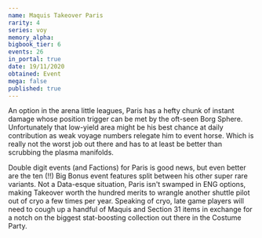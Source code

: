 ```yaml
---
name: Maquis Takeover Paris
rarity: 4
series: voy
memory_alpha:
bigbook_tier: 6
events: 26
in_portal: true
date: 19/11/2020
obtained: Event
mega: false
published: true
---
```


An option in the arena little leagues, Paris has a hefty chunk of instant damage whose position trigger can be met by the oft-seen Borg Sphere. Unfortunately that low-yield area might be his best chance at daily contribution as weak voyage numbers relegate him to event horse. Which is really not the worst job out there and has to at least be better than scrubbing the plasma manifolds.

Double digit events (and Factions) for Paris is good news, but even better are the ten (!!) Big Bonus event features split between his other super rare variants. Not a Data-esque situation, Paris isn't swamped in ENG options, making Takeover worth the hundred merits to wrangle another shuttle pilot out of cryo a few times per year. Speaking of cryo, late game players will need to cough up a handful of Maquis and Section 31 items in exchange for a notch on the biggest stat-boosting collection out there in the Costume Party.
